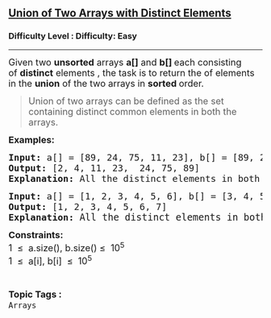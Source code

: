 <h2><a href="https://www.geeksforgeeks.org/problems/union-of-two-arrays-with-distinct-elements/1?page=1&category=Arrays,Strings&difficulty=Basic,Easy&status=unsolved&sortBy=latest">Union of Two Arrays with Distinct Elements</a></h2><h3>Difficulty Level : Difficulty: Easy</h3><hr><div class="problems_problem_content__Xm_eO"><p><span style="font-size: 18px;">Given two&nbsp;<strong>unsorted</strong>&nbsp;arrays&nbsp;<strong>a[]</strong>&nbsp;and&nbsp;<strong>b[]&nbsp;</strong>each consisting of&nbsp;<strong>distinct</strong>&nbsp;elements , the task is to return the&nbsp;of elements in the&nbsp;<strong>union</strong> of the two arrays in <strong>sorted </strong>order.</span></p>
<blockquote><span style="font-size: 18px;">Union of two arrays can be defined as the set containing distinct common elements in both the arrays.&nbsp;</span></blockquote>
<p><strong><span style="font-size: 18px;">Examples:</span></strong></p>
<pre><strong><span style="font-size: 18px;">Input: </span></strong><span style="font-size: 18px;">a[] = [89, 24, 75, 11, 23], b[] = [89, 2, 4]</span><br><span style="font-size: 18px;"><strong>Output: </strong>[2, 4, 11, 23,  24, 75, 89]
</span><span style="font-size: 18px;"><strong>Explanation: </strong>All the distinct elements in both arrays.</span></pre>
<pre><strong><span style="font-size: 18px;">Input: </span></strong><span style="font-size: 18px;">a[] = [1, 2, 3, 4, 5, 6], b[] = [3, 4, 5, 6, 7]
<strong>Output: </strong>[1, 2, 3, 4, 5, 6, 7]<strong>
Explanation: </strong></span><span style="font-size: 14pt;">All the distinct elements in both arrays.
</span></pre>
<p><span style="font-size: 18px;"><strong>Constraints:</strong></span><br><span style="font-size: 18px;">1&nbsp; ≤&nbsp; a.size(), b.size() ≤&nbsp; 10<sup>5</sup><br>1&nbsp; ≤&nbsp; a[i], b[i]&nbsp; ≤&nbsp; 10<sup>5</sup></span></p></div><br><p><span style=font-size:18px><strong>Topic Tags : </strong><br><code>Arrays</code>&nbsp;